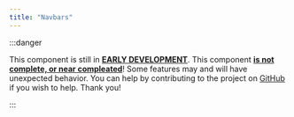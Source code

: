 ```yaml
---
title: "Navbars"
---
```


<head>
    <link rel="stylesheet" href="/fr/HypeTML/0.9.0.css"/>
</head>

:::danger

This component is still in <u>**EARLY DEVELOPMENT**</u>. This component <u>**is not complete, or near compleated**</u>! Some features may and will have unexpected behavior. You can help by contributing to the project on [GitHub](https://github.com/dothtmlqc/hypetml/) if you wish to help. Thank you!

:::